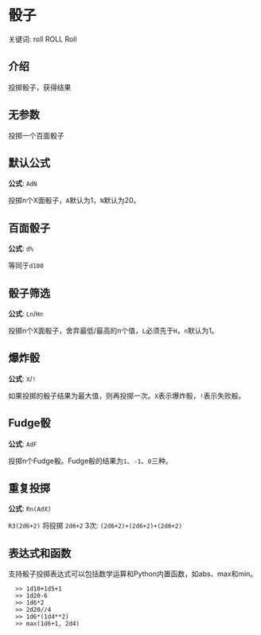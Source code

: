 # 骰子

<tldr>
    <p>关键词: <shortcut>roll</shortcut> <shortcut>ROLL</shortcut> <shortcut>Roll</shortcut></p>
</tldr>

## 介绍
投掷骰子，获得结果


## 无参数

投掷一个百面骰子



## 默认公式

**公式**: `AdN`

投掷n个X面骰子，`A`默认为1，`N`默认为20。



## 百面骰子

**公式**: `d%`

等同于`d100`



## 骰子筛选

**公式**: `Ln`/`Hn`

投掷n个X面骰子，舍弃最低/最高的n个值，`L`必须先于`H`，`n`默认为1。



## 爆炸骰

**公式**: `X`/`!`

如果投掷的骰子结果为最大值，则再投掷一次。`X`表示爆炸骰，`!`表示失败骰。



## Fudge骰

**公式**: `AdF`

投掷n个Fudge骰。Fudge骰的结果为`1`、`-1`、`0`三种。



## 重复投掷

**公式**: `Rn(AdX)`

`R3(2d6+2)` 将投掷 `2d6+2` 3次: `(2d6+2)+(2d6+2)+(2d6+2)`



## 表达式和函数
支持骰子投掷表达式可以包括数学运算和Python内置函数，如abs、max和min。
```
  >> 1d10+1d5+1
  >> 1d20-6
  >> 1d6*2
  >> 2d20//4
  >> 1d6*(1d4**2)
  >> max(1d6+1, 2d4)
```
